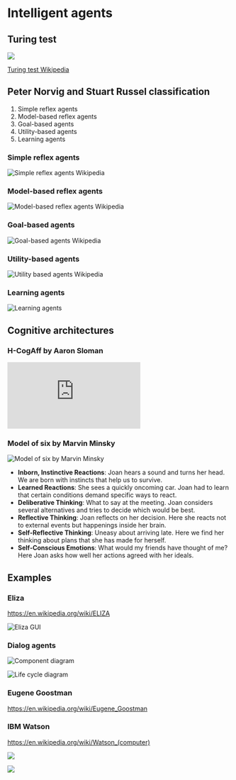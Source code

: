 # Intelligent agents

## Turing test

![](https://upload.wikimedia.org/wikipedia/commons/5/55/Turing_test_diagram.png
)

[Turing test Wikipedia](https://en.wikipedia.org/wiki/Turing_test)

## Peter Norvig and Stuart Russel classification

1. Simple reflex agents
1. Model-based reflex agents
1. Goal-based agents
1. Utility-based agents
1. Learning agents

### Simple reflex agents

![Simple reflex agents Wikipedia](https://upload.wikimedia.org/wikipedia/commons/9/91/Simple_reflex_agent.png)

### Model-based reflex agents

![Model-based reflex agents Wikipedia](https://upload.wikimedia.org/wikipedia/commons/8/8d/Model_based_reflex_agent.png)

### Goal-based agents

![Goal-based agents Wikipedia](https://upload.wikimedia.org/wikipedia/commons/4/4f/Model_based_goal_based_agent.png)

### Utility-based agents

![Utility based agents Wikipedia](https://upload.wikimedia.org/wikipedia/commons/d/d8/Model_based_utility_based.png)

### Learning agents

![Learning agents](https://upload.wikimedia.org/wikipedia/commons/0/09/IntelligentAgent-Learning.png)


## Cognitive architectures 

### H-CogAff by Aaron Sloman

![H-CogAff architecture by Aaron Sloman](https://www.cs.bham.ac.uk/research/projects/cogaff/sloman-cogaff-03.pdf)

### Model of six by Marvin Minsky

![Model of six by Marvin Minsky](https://camo.githubusercontent.com/55cce6842b6d98a3406a390bc8865c8d8e09176b/687474703a2f2f7765622e6d656469612e6d69742e6564752f2537456d696e736b792f45352f6562355f66696c65732f696d6167653030312e706e67)

* **Inborn, Instinctive Reactions**: Joan hears a sound and turns her head. We are born with instincts that help us to survive.
* **Learned Reactions**: She sees a quickly oncoming car. Joan had to learn that certain conditions demand specific ways to react.
* **Deliberative Thinking**: What to say at the meeting. Joan considers several alternatives and tries to decide which would be best.
* **Reflective Thinking**: Joan reflects on her decision. Here she reacts not to external events but happenings inside her brain.
* **Self-Reflective Thinking**: Uneasy about arriving late. Here we find her thinking about plans that she has made for herself.
* **Self-Conscious Emotions**: What would my friends have thought of me? Here Joan asks how well her actions agreed with her ideals.

## Examples

### Eliza

https://en.wikipedia.org/wiki/ELIZA

![Eliza GUI](Dialog_with_Eliza_2018-01-16.png)

### Dialog agents

![Component diagram](https://camo.githubusercontent.com/b6f79d2e1e1128237dd500bf19cbd2d6d6b10d1f/68747470733a2f2f7261772e6769746875622e636f6d2f646576656c6f706d656e742d7465616d2f322f6d61737465722f646f632f64657369676e2d73706563696669636174696f6e2f756d6c2f696d616765732f50726f746f74797065436f6d706f6e656e742e706e67)

![Life cycle diagram](https://raw.githubusercontent.com/tu-team/2/master/doc/design-specification/uml/images/LifecycleActivity.png)


### Eugene Goostman

https://en.wikipedia.org/wiki/Eugene_Goostman

### IBM Watson

https://en.wikipedia.org/wiki/Watson_(computer)

![](https://commons.wikimedia.org/wiki/File:DeepQA.svg#/media/File:DeepQA.svg)

![](https://upload.wikimedia.org/wikipedia/commons/4/41/DeepQA.svg)

